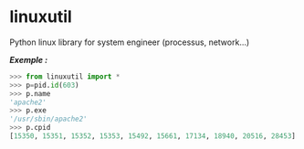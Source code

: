 # linuxutil
Python linux library for system engineer (processus, network...)

_**Exemple :**_
```python
>>> from linuxutil import *
>>> p=pid.id(603)
>>> p.name
'apache2'
>>> p.exe
'/usr/sbin/apache2'
>>> p.cpid
[15350, 15351, 15352, 15353, 15492, 15661, 17134, 18940, 20516, 28453]
```
